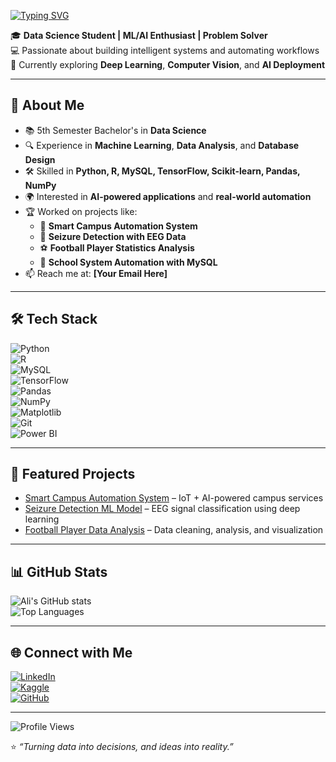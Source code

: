 <!-- Typing SVG -->
[![Typing SVG](https://readme-typing-svg.demolab.com?font=Fira+Code&pause=1000&color=1ABC9C&width=435&lines=Hi+there+👋,+I'm+Ali+Haider;Data+Science+Student;ML+%7C+AI+Enthusiast;Turning+Data+into+Decisions)](https://git.io/typing-svg)

🎓 **Data Science Student | ML/AI Enthusiast | Problem Solver**  
💻 Passionate about building intelligent systems and automating workflows  
🌱 Currently exploring **Deep Learning**, **Computer Vision**, and **AI Deployment**  

---

## 🚀 About Me  
- 📚 5th Semester Bachelor's in **Data Science**  
- 🔍 Experience in **Machine Learning**, **Data Analysis**, and **Database Design**  
- 🛠 Skilled in **Python, R, MySQL, TensorFlow, Scikit-learn, Pandas, NumPy**  
- 🌍 Interested in **AI-powered applications** and **real-world automation**  
- 🏆 Worked on projects like:
  - 🏫 **Smart Campus Automation System**
  - 🧠 **Seizure Detection with EEG Data**
  - ⚽ **Football Player Statistics Analysis**
  - 🏢 **School System Automation with MySQL**
- 📫 Reach me at: **[Your Email Here]**  

---

## 🛠 Tech Stack  
![Python](https://img.shields.io/badge/Python-3776AB?style=for-the-badge&logo=python&logoColor=white)  
![R](https://img.shields.io/badge/R-276DC3?style=for-the-badge&logo=r&logoColor=white)  
![MySQL](https://img.shields.io/badge/MySQL-005C84?style=for-the-badge&logo=mysql&logoColor=white)  
![TensorFlow](https://img.shields.io/badge/TensorFlow-FF6F00?style=for-the-badge&logo=tensorflow&logoColor=white)  
![Pandas](https://img.shields.io/badge/Pandas-150458?style=for-the-badge&logo=pandas&logoColor=white)  
![NumPy](https://img.shields.io/badge/NumPy-013243?style=for-the-badge&logo=numpy&logoColor=white)  
![Matplotlib](https://img.shields.io/badge/Matplotlib-239120?style=for-the-badge&logo=plotly&logoColor=white)  
![Git](https://img.shields.io/badge/Git-F05032?style=for-the-badge&logo=git&logoColor=white)  
![Power BI](https://img.shields.io/badge/Power%20BI-F2C811?style=for-the-badge&logo=powerbi&logoColor=black)  

---

## 📌 Featured Projects  
- [Smart Campus Automation System](#) – IoT + AI-powered campus services  
- [Seizure Detection ML Model](#) – EEG signal classification using deep learning  
- [Football Player Data Analysis](#) – Data cleaning, analysis, and visualization  

---

## 📊 GitHub Stats  
![Ali's GitHub stats](https://github-readme-stats.vercel.app/api?username=YOUR_USERNAME&show_icons=true&theme=radical)  
![Top Languages](https://github-readme-stats.vercel.app/api/top-langs/?username=YOUR_USERNAME&layout=compact&theme=radical)  

---

## 🌐 Connect with Me  
[![LinkedIn](https://img.shields.io/badge/LinkedIn-blue?style=for-the-badge&logo=linkedin)](https://www.linkedin.com/in/your-link)  
[![Kaggle](https://img.shields.io/badge/Kaggle-blue?style=for-the-badge&logo=kaggle)](https://www.kaggle.com/your-link)  
[![GitHub](https://img.shields.io/badge/GitHub-black?style=for-the-badge&logo=github)](https://github.com/your-link)  

---

![Profile Views](https://komarev.com/ghpvc/?username=YOUR_USERNAME&color=green)  

⭐ *“Turning data into decisions, and ideas into reality.”*  
